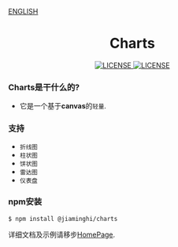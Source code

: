 [ENGLISH](./README_EN.md)

<h1 align="center">Charts</h1>

<p align="center">
    <a href="https://github.com/jiaming743/charts/blob/master/LICENSE">
        <img src="https://img.shields.io/github/license/jiaming743/charts.svg" alt="LICENSE" />
    </a>
    <a href="https://www.npmjs.com/package/@jiaminghi/charts">
        <img src="https://img.shields.io/npm/v/@jiaminghi/charts.svg" alt="LICENSE" />
    </a>
</p>

### Charts是干什么的?

- 它是一个基于**canvas**的`轻量`.

### 支持

* `折线图`
* `柱状图`
* `饼状图`
* `雷达图`
* `仪表盘`

### npm安装

```shell
$ npm install @jiaminghi/charts
```

详细文档及示例请移步[HomePage](http://charts.jiaminghi.com).
